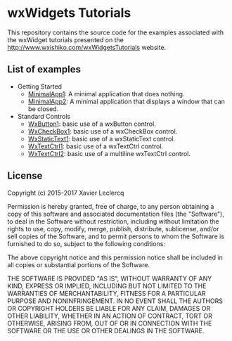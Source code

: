 # wxWidgets Tutorials

This repository contains the source code for the examples associated
with the wxWidget tutorials presented on the http://www.wxishiko.com/wxWidgetsTutorials
website.

## List of examples

- Getting Started
  - [MinimalApp1](https://github.com/wxIshiko/wxWidgetsTutorials/tree/master/GettingStarted/MinimalApp1): A minimal application that does nothing.
  - [MinimalApp2](https://github.com/wxIshiko/wxWidgetsTutorials/tree/master/GettingStarted/MinimalApp2): A minimal application that displays a window that can be closed.
- Standard Controls
  - [WxButton1](https://github.com/wxIshiko/wxWidgetsTutorials/tree/master/StandardControls/WxButton1): basic use of a wxButton control.
  - [WxCheckBox1](https://github.com/wxIshiko/wxWidgetsTutorials/tree/master/StandardControls/WxCheckBox1): basic use of a wxCheckBox control.
  - [WxStaticText1](https://github.com/wxIshiko/wxWidgetsTutorials/tree/master/StandardControls/WxStaticText1): basic use of a wxStaticText control.
  - [WxTextCtrl1](https://github.com/wxIshiko/wxWidgetsTutorials/tree/master/StandardControls/WxTextCtrl1): basic use of a wxTextCtrl control.
  - [WxTextCtrl2](https://github.com/wxIshiko/wxWidgetsTutorials/tree/master/StandardControls/WxTextCtrl2): basic use of a multiline wxTextCtrl control.

## License

Copyright (c) 2015-2017 Xavier Leclercq

Permission is hereby granted, free of charge, to any person obtaining a
copy of this software and associated documentation files (the "Software"),
to deal in the Software without restriction, including without limitation
the rights to use, copy, modify, merge, publish, distribute, sublicense,
and/or sell copies of the Software, and to permit persons to whom the
Software is furnished to do so, subject to the following conditions:

The above copyright notice and this permission notice shall be included in
all copies or substantial portions of the Software.

THE SOFTWARE IS PROVIDED "AS IS", WITHOUT WARRANTY OF ANY KIND, EXPRESS OR
IMPLIED, INCLUDING BUT NOT LIMITED TO THE WARRANTIES OF MERCHANTABILITY,
FITNESS FOR A PARTICULAR PURPOSE AND NONINFRINGEMENT. IN NO EVENT SHALL
THE AUTHORS OR COPYRIGHT HOLDERS BE LIABLE FOR ANY CLAIM, DAMAGES OR OTHER
LIABILITY, WHETHER IN AN ACTION OF CONTRACT, TORT OR OTHERWISE, ARISING
FROM, OUT OF OR IN CONNECTION WITH THE SOFTWARE OR THE USE OR OTHER DEALINGS
IN THE SOFTWARE.
